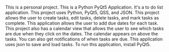 This is a personal project.
This is a Python PyQt5 Application.
It's a to do list application.
This project uses Python, PyQt5, QSS, and JSON.
This project allows the user to create tasks, edit tasks, delete tasks, and mark tasks as complete.
This application allows the user to add due dates for each task.
This project also has a calendar view that allows the user to see which tasks are due when they click on the dates.
The calendar appears on above the tasks.
You can also get notifications of when tasks are due.
This application uses json to save and load tasks.
To run this application, install PyQt5.
